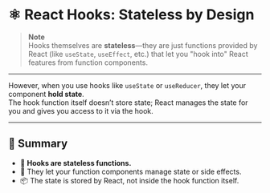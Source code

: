 # ⚛️ React Hooks: Stateless by Design

> **Note**  
> Hooks themselves are **stateless**—they are just functions provided by React (like `useState`, `useEffect`, etc.) that let you "hook into" React features from function components.

---

However, when you use hooks like `useState` or `useReducer`, they let your component **hold state**.  
The hook function itself doesn’t store state; React manages the state for you and gives you access to it via the hook.

---

## 📝 Summary

- 🧩 **Hooks are stateless functions.**
- 🔄 They let your function components manage state or side effects.
- 📦 The state is stored by React, not inside the hook function itself.